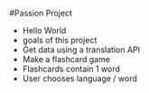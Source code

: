 #Passion Project


- Hello World
- goals of this project
- Get data using a translation API
- Make a flashcard game
- Flashcards contain 1 word
- User chooses language / word